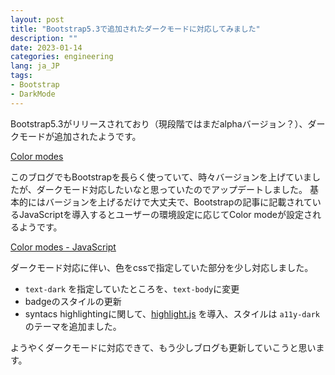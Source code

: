 ```yaml
---
layout: post
title: "Bootstrap5.3で追加されたダークモードに対応してみました"
description: ""
date: 2023-01-14
categories: engineering
lang: ja_JP
tags:
- Bootstrap
- DarkMode
---
```


Bootstrap5.3がリリースされており（現段階ではまだalphaバージョン？）、ダークモードが追加されたようです。

[Color modes](https://getbootstrap.com/docs/5.3/customize/color-modes/)

このブログでもBootstrapを長らく使っていて、時々バージョンを上げていましたが、ダークモード対応したいなと思っていたのでアップデートしました。
基本的にはバージョンを上げるだけで大丈夫で、Bootstrapの記事に記載されているJavaScriptを導入するとユーザーの環境設定に応じてColor modeが設定されるようです。

[Color modes - JavaScript](https://getbootstrap.com/docs/5.3/customize/color-modes/#javascript)

ダークモード対応に伴い、色をcssで指定していた部分を少し対応しました。
- `text-dark` を指定していたところを、`text-body`に変更
- badgeのスタイルの更新
- syntacs highlightingに関して、[highlight.js](https://highlightjs.org) を導入、スタイルは `a11y-dark`のテーマを追加ました。

ようやくダークモードに対応できて、もう少しブログも更新していこうと思います。